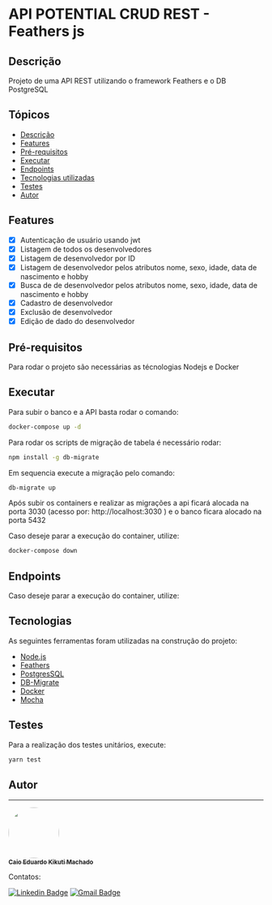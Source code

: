 # API POTENTIAL CRUD REST - Feathers js

## Descrição

<p>Projeto de uma API REST utilizando o framework Feathers e o DB PostgreSQL</p>

## Tópicos

<!--ts-->

- [Descrição](#descrição)
- [Features](#features)
- [Pré-requisitos](#pré-requisitos)
- [Executar](#executar)
- [Endpoints](#endpoints)
- [Tecnologias utilizadas](#tecnologias)
- [Testes](#testes)
- [Autor](#autor)
<!--te-->

## Features

- [x] Autenticação de usuário usando jwt
- [x] Listagem de todos os desenvolvedores
- [x] Listagem de desenvolvedor por ID
- [x] Listagem de desenvolvedor pelos atributos nome, sexo, idade, data de nascimento e hobby
- [x] Busca de de desenvolvedor pelos atributos nome, sexo, idade, data de nascimento e hobby
- [x] Cadastro de desenvolvedor
- [x] Exclusão de desenvolvedor
- [x] Edição de dado do desenvolvedor

## Pré-requisitos

<p>Para rodar o projeto são necessárias as técnologias Nodejs e Docker</p>

## Executar

<p>Para subir o banco e a API basta rodar o comando:</p>

```bash
docker-compose up -d
```

<p>Para rodar os scripts de migração de tabela é necessário rodar:</p>

```bash
npm install -g db-migrate
```

<p>Em sequencia execute a migração pelo comando:</p>

```bash
db-migrate up
```

<p>Após subir os containers e realizar as migrações a api ficará alocada na porta 3030 (acesso por: http://localhost:3030 ) e o banco ficara alocado na porta 5432 </p>

<p>Caso deseje parar a execução do container, utilize:</p>

```bash
docker-compose down
```

## Endpoints

<p>Caso deseje parar a execução do container, utilize:</p>

## Tecnologias

<p>As seguintes ferramentas foram utilizadas na construção do projeto:</p>

- [Node.js](https://nodejs.org/en/)
- [Feathers](https://docs.feathersjs.com/)
- [PostgresSQL](https://www.postgresql.org/)
- [DB-Migrate](https://www.npmjs.com/package/db-migrate)
- [Docker](https://www.docker.com/products/docker-desktop)
- [Mocha](https://mochajs.org/)

## Testes

<p>Para a realização dos testes unitários, execute:</p>

```bash
yarn test
```

## Autor

---

<a href="https://www.linkedin.com/in/caio-eduardo-kikuti-machado">
 <img style="border-radius: 50%;" src="https://avatars.githubusercontent.com/u/37967111?v=4" width="100px;" alt=""/>
 <br />
 <sub><b>Caio Eduardo Kikuti Machado</b></sub></a> <a href="https://www.linkedin.com/in/caio-eduardo-kikuti-machado"> </a>

Contatos:

[![Linkedin Badge](https://img.shields.io/badge/-Caio-blue?style=flat-square&logo=Linkedin&logoColor=white&link=https://www.linkedin.com/in/caio-eduardo-kikuti-machado)](https://www.linkedin.com/in/caio-eduardo-kikuti-machado)
[![Gmail Badge](https://img.shields.io/badge/-jakcaio@gmail.com-c14438?style=flat-square&logo=Gmail&logoColor=white&link=mailto:jakcaio@gmail.com)](mailto:jakcaio@gmail.com)
